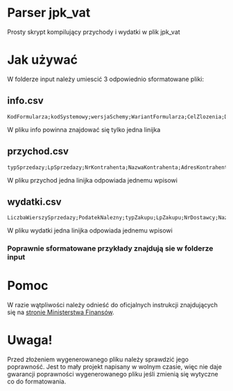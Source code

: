 # Parser jpk_vat
 Prosty skrypt kompilujący przychody i wydatki w plik jpk_vat


# Jak używać
W folderze input należy umiescić 3 odpowiednio sformatowane pliki:
## info.csv
```
KodFormularza;kodSystemowy;wersjaSchemy;WariantFormularza;CelZlozenia;DataWytworzeniaJPK;DataOd;DataDo;DomyslnyKodWaluty;KodUrzedu;NIP;PelnaNazwa;REGON;KodKraju;Wojewodztwo;Powiat;Gmina;Ulica;NrDomu;NrLokalu;Miejscowosc;KodPocztowy;Poczta
```
W pliku info powinna znajdować się tylko jedna linijka
## przychod.csv
```
typSprzedazy;LpSprzedazy;NrKontrahenta;NazwaKontrahenta;AdresKontrahenta;DowodSprzedazy;DataWystawienia;DataSprzedazy;K_10;K_11;K_12;K_13;K_14;K_15;K_16;K_17;K_18;K_19;K_20;K_21;K_22;K_23;K_24;K_25;K_26;K_27;K_28;K_29;K_30;K_31;K_32;K_33;K_34;K_35;K_36;K_37;K_38;K_39
```
W pliku przychod jedna linijka odpowiada jednemu wpisowi
## wydatki.csv
```
LiczbaWierszySprzedazy;PodatekNalezny;typZakupu;LpZakupu;NrDostawcy;NazwaDostawcy;AdresDostawcy;DowodZakupu;DataZakupu;DataWplywu;K_43;K_44;K_45;K_46;K_47;K_48;K_49;K_50
```
W pliku wydatki jedna linijka odpowiada jednemu wpisowi

### Poprawnie sformatowane przykłady znajdują sie w folderze input

# Pomoc
W razie wątpliwości należy odnieść do oficjalnych instrukcji znajdujących się na [stronie Ministerstwa Finansów](http://www.finanse.mf.gov.pl/pl/pp/jpk).

# Uwaga!
Przed złożeniem wygenerowanego pliku należy sprawdzić jego poprawność.
Jest to mały projekt napisany w wolnym czasie, więc nie daje gwarancji poprawności wygenerowanego pliku jeśli zmienią się wytyczne co do formatowania.
